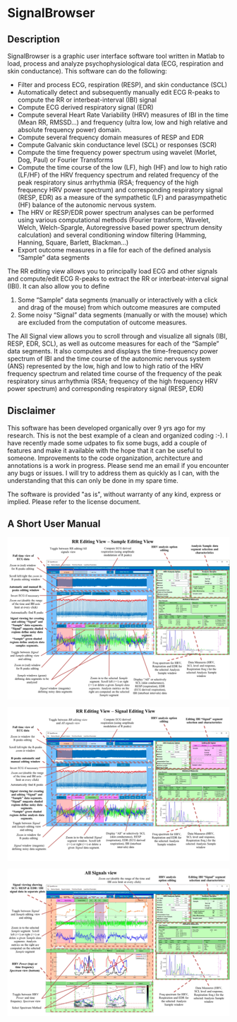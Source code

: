 # SignalBrowser
## Description 
SignalBrowser is a graphic user interface software tool written in Matlab to load, process and analyze psychophysiological data (ECG, respiration and skin conductance). This software can do the following:
-	Filter and process ECG, respiration (RESP), and skin conductance (SCL)
-	Automatically detect and subsequently manually edit ECG R-peaks to compute the RR or interbeat-interval (IBI) signal 
-	Compute ECG derived respiratory signal (EDR)
-	Compute several Heart Rate Variability (HRV) measures of IBI in the time (Mean RR, RMSSD…) and frequency (ultra low, low and high relative and absolute frequency power) domain.  
-	Compute several frequency domain measures of RESP and EDR 
-	Compute Galvanic skin conductance level (SCL) or responses (SCR) 
-	Compute the time frequency power spectrum using wavelet (Morlet, Dog, Paul) or Fourier Transforms  
-	Compute the time course of the low (LF), high (HF) and low to high ratio (LF/HF) of the HRV frequency spectrum and related frequency of the peak respiratory sinus arrhythmia (RSA; frequency of the high frequency HRV power spectrum) and corresponding respiratory signal (RESP, EDR) as a measure of the sympathetic (LF) and parasympathetic (HF) balance of the autonomic nervous system.
-	The HRV or RESP/EDR power spectrum analyses can be performed using various computational methods (Fourier transform, Wavelet, Welch, Welch-Spargle, Autoregressive based power spectrum density calculation) and several conditioning window filtering (Hamming, Hanning, Square, Barlett, Blackman…)
-	Export outcome measures in a file for each of the defined analysis “Sample” data segments

The RR editing view allows you to principally load ECG and other signals and compute/edit ECG R-peaks to extract the RR or interbeat-interval signal (IBI). It can also allow you to define 
1.	Some “Sample” data segments (manually or interactively with a click and drag of the mouse) from which outcome measures are computed 
2.	Some noisy “Signal” data segments (manually or with the mouse) which are excluded from the computation of outcome measures. 

The All Signal view allows you to scroll through and visualize all signals (IBI, RESP, EDR, SCL), as well as outcome measures for each of the “Sample” data segments. It also computes and displays the time-frequency power spectrum of IBI and the time course of the autonomic nervous system (ANS) represented by the low, high and low to high ratio of the HRV frequency spectrum and related time course of the frequency of the peak respiratory sinus arrhythmia (RSA; frequency of the high frequency HRV power spectrum) and corresponding respiratory signal (RESP, EDR)

## Disclaimer
This software has been developed organically over 9 yrs ago for my research. This is not the best example of a clean and organized coding :-). I have recently made some udpates to fix some bugs, add a couple of features and make it available with the hope that it can be useful to someone. Improvements to the code organization, architecture and annotations is a work in progress. Please send me an email if you encounter any bugs or issues. I will try to address them as quickly as I can, with the understanding that this can only be done in my spare time.

The software is provided "as is", without warranty of any kind, express or implied. Please refer to the license document.

## A Short User Manual

![RREditingView1](/Pictures/RREditingView1.jpg)

![RREditingView2](/Pictures/RREditingView2.jpg)

![AllSignalView](/Pictures/AllSignalsView.jpg)
